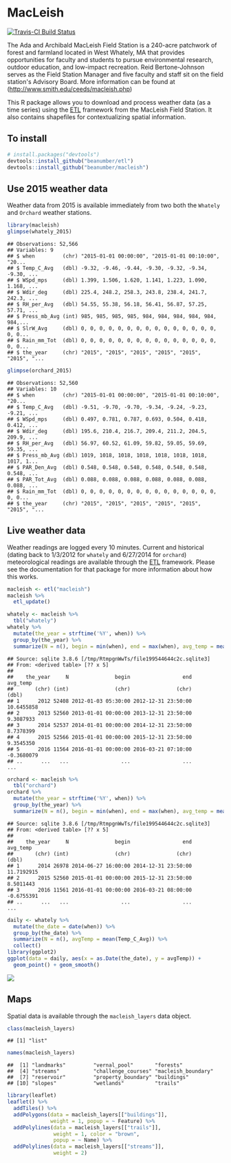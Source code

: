 # MacLeish

[![Travis-CI Build Status](https://travis-ci.org/beanumber/macleish.svg?branch=master)](https://travis-ci.org/beanumber/macleish)

The Ada and Archibald MacLeish Field Station is a 240-acre patchwork of forest and farmland located in West Whately, MA that provides opportunities for faculty and students to pursue environmental research, outdoor education, and low-impact recreation. Reid Bertone-Johnson serves as the Field Station Manager and five faculty and staff sit on the field station's Advisory Board.  More information can be found at (http://www.smith.edu/ceeds/macleish.php)

This R package allows you to download and process weather data (as a time series) using the [ETL](http://www.github.com/beanumber/etl) framework from the MacLeish Field Station. It also contains shapefiles for contextualizing spatial information. 

## To install


```r
# install.packages("devtools")
devtools::install_github("beanumber/etl")
devtools::install_github("beanumber/macleish")
```

## Use 2015 weather data

Weather data from 2015 is available immediately from two both the `Whately` and `Orchard` weather stations. 


```r
library(macleish)
glimpse(whately_2015)
```

```
## Observations: 52,566
## Variables: 9
## $ when         (chr) "2015-01-01 00:00:00", "2015-01-01 00:10:00", "20...
## $ Temp_C_Avg   (dbl) -9.32, -9.46, -9.44, -9.30, -9.32, -9.34, -9.30, ...
## $ WSpd_mps     (dbl) 1.399, 1.506, 1.620, 1.141, 1.223, 1.090, 1.168, ...
## $ Wdir_deg     (dbl) 225.4, 248.2, 258.3, 243.8, 238.4, 241.7, 242.3, ...
## $ RH_per_Avg   (dbl) 54.55, 55.38, 56.18, 56.41, 56.87, 57.25, 57.71, ...
## $ Press_mb_Avg (int) 985, 985, 985, 985, 984, 984, 984, 984, 984, 984,...
## $ SlrW_Avg     (dbl) 0, 0, 0, 0, 0, 0, 0, 0, 0, 0, 0, 0, 0, 0, 0, 0, 0...
## $ Rain_mm_Tot  (dbl) 0, 0, 0, 0, 0, 0, 0, 0, 0, 0, 0, 0, 0, 0, 0, 0, 0...
## $ the_year     (chr) "2015", "2015", "2015", "2015", "2015", "2015", "...
```

```r
glimpse(orchard_2015)
```

```
## Observations: 52,560
## Variables: 10
## $ when         (chr) "2015-01-01 00:00:00", "2015-01-01 00:10:00", "20...
## $ Temp_C_Avg   (dbl) -9.51, -9.70, -9.70, -9.34, -9.24, -9.23, -9.21, ...
## $ WSpd_mps     (dbl) 0.497, 0.781, 0.787, 0.693, 0.504, 0.418, 0.412, ...
## $ Wdir_deg     (dbl) 195.6, 210.4, 216.7, 209.4, 211.2, 204.5, 209.9, ...
## $ RH_per_Avg   (dbl) 56.97, 60.52, 61.09, 59.82, 59.05, 59.69, 59.35, ...
## $ Press_mb_Avg (dbl) 1019, 1018, 1018, 1018, 1018, 1018, 1018, 1017, 1...
## $ PAR_Den_Avg  (dbl) 0.548, 0.548, 0.548, 0.548, 0.548, 0.548, 0.548, ...
## $ PAR_Tot_Avg  (dbl) 0.088, 0.088, 0.088, 0.088, 0.088, 0.088, 0.088, ...
## $ Rain_mm_Tot  (dbl) 0, 0, 0, 0, 0, 0, 0, 0, 0, 0, 0, 0, 0, 0, 0, 0, 0...
## $ the_year     (chr) "2015", "2015", "2015", "2015", "2015", "2015", "...
```

## Live weather data

Weather readings are logged every 10 minutes. Current and historical (dating back to 1/3/2012 for `whately` and 6/27/2014 for `orchard`) meteorological readings are available through the [ETL](http://www.github.com/beanumber/etl) framework. Please see the documentation for that package for more information about how this works. 


```r
macleish <- etl("macleish")
macleish %>%
  etl_update()
```


```r
whately <- macleish %>%
  tbl("whately")
whately %>%
  mutate(the_year = strftime('%Y', when)) %>%
  group_by(the_year) %>%
  summarize(N = n(), begin = min(when), end = max(when), avg_temp = mean(Temp_C_Avg))
```

```
## Source: sqlite 3.8.6 [/tmp/RtmpgnWwTs/file199544644c2c.sqlite3]
## From: <derived table> [?? x 5]
## 
##    the_year     N               begin                 end   avg_temp
##       (chr) (int)               (chr)               (chr)      (dbl)
## 1      2012 52408 2012-01-03 05:30:00 2012-12-31 23:50:00 10.6455858
## 2      2013 52560 2013-01-01 00:00:00 2013-12-31 23:50:00  9.3087933
## 3      2014 52537 2014-01-01 00:00:00 2014-12-31 23:50:00  8.7378399
## 4      2015 52566 2015-01-01 00:00:00 2015-12-31 23:50:00  9.3545350
## 5      2016 11564 2016-01-01 00:00:00 2016-03-21 07:10:00 -0.3680079
## ..      ...   ...                 ...                 ...        ...
```

```r
orchard <- macleish %>%
  tbl("orchard")
orchard %>%
  mutate(the_year = strftime('%Y', when)) %>%
  group_by(the_year) %>%
  summarize(N = n(), begin = min(when), end = max(when), avg_temp = mean(Temp_C_Avg))
```

```
## Source: sqlite 3.8.6 [/tmp/RtmpgnWwTs/file199544644c2c.sqlite3]
## From: <derived table> [?? x 5]
## 
##    the_year     N               begin                 end   avg_temp
##       (chr) (int)               (chr)               (chr)      (dbl)
## 1      2014 26978 2014-06-27 16:00:00 2014-12-31 23:50:00 11.7192915
## 2      2015 52560 2015-01-01 00:00:00 2015-12-31 23:50:00  8.5011443
## 3      2016 11561 2016-01-01 00:00:00 2016-03-21 08:00:00 -0.6755391
## ..      ...   ...                 ...                 ...        ...
```



```r
daily <- whately %>%
  mutate(the_date = date(when)) %>%
  group_by(the_date) %>%
  summarize(N = n(), avgTemp = mean(Temp_C_Avg)) %>%
  collect()
library(ggplot2)
ggplot(data = daily, aes(x = as.Date(the_date), y = avgTemp)) +
  geom_point() + geom_smooth()
```

![](README_files/figure-html/unnamed-chunk-5-1.png)

## Maps

Spatial data is available through the `macleish_layers` data object. 


```r
class(macleish_layers)
```

```
## [1] "list"
```

```r
names(macleish_layers)
```

```
##  [1] "landmarks"         "vernal_pool"       "forests"          
##  [4] "streams"           "challenge_courses" "macleish_boundary"
##  [7] "reservoir"         "property_boundary" "buildings"        
## [10] "slopes"            "wetlands"          "trails"
```



```r
library(leaflet)
leaflet() %>%
  addTiles() %>%
  addPolygons(data = macleish_layers[["buildings"]], 
              weight = 1, popup = ~ Feature) %>%
  addPolylines(data = macleish_layers[["trails"]], 
               weight = 1, color = "brown",
               popup = ~ Name) %>%
  addPolylines(data = macleish_layers[["streams"]], 
               weight = 2)
```

<!--html_preserve--><div id="htmlwidget-4054" style="width:672px;height:672px;" class="leaflet html-widget"></div>
<script type="application/json" data-for="htmlwidget-4054">{"x":{"calls":[{"method":"addTiles","args":["http://{s}.tile.openstreetmap.org/{z}/{x}/{y}.png",null,null,{"minZoom":0,"maxZoom":18,"maxNativeZoom":null,"tileSize":256,"subdomains":"abc","errorTileUrl":"","tms":false,"continuousWorld":false,"noWrap":false,"zoomOffset":0,"zoomReverse":false,"opacity":1,"zIndex":null,"unloadInvisibleTiles":null,"updateWhenIdle":null,"detectRetina":false,"reuseTiles":false,"attribution":"&copy; <a href=\"http://openstreetmap.org\">OpenStreetMap\u003c/a> contributors, <a href=\"http://creativecommons.org/licenses/by-sa/2.0/\">CC-BY-SA\u003c/a>"}]},{"method":"addPolygons","args":[[[{"lng":[-72.6805608073453,-72.6804731569736,-72.6804722622878,-72.6805599125931,-72.6805608073453],"lat":[42.4483980275866,42.4483989260589,42.4483510525256,42.4483501540541,42.4483980275866]}],[{"lng":[-72.6805128824966,-72.6805073289765,-72.6805019307638,-72.6804968518807,-72.6804922466465,-72.680488254989,-72.6804849981928,-72.6804825752139,-72.6804810596731,-72.6804804976193,-72.6804809061299,-72.6804822727925,-72.6804845560814,-72.68048768662,-72.6804915692884,-72.6804960861136,-72.6805010998543,-72.6805064581707,-72.6805119982531,-72.680517551769,-72.6805229499781,-72.6805280288585,-72.6805326340912,-72.6805366257485,-72.680539882546,-72.6805423055275,-72.6805438210718,-72.6805443831297,-72.6805439746232,-72.6805426079643,-72.6805403246781,-72.6805371941411,-72.6805333114728,-72.6805287946462,-72.680523780903,-72.6805184225831,-72.6805128824966],"lat":[42.4482963864741,42.4482960839347,42.4482950717928,42.4482933808017,42.4482910623414,42.4482881868573,42.4482848417195,42.4482811285684,42.4482771602263,42.4482730572693,42.4482689443637,42.448264946478,42.4482611850859,42.4482577744754,42.4482548182761,42.4482524063105,42.4482506118649,42.4482494894626,42.4482490732072,42.4482493757464,42.4482503878876,42.4482520788776,42.4482543973364,42.448257272819,42.4482606179554,42.4482643311053,42.4482682994466,42.4482724024033,42.4482765153091,42.4482805131955,42.4482842745887,42.4482876852007,42.4482906414015,42.4482930533685,42.4482948478153,42.4482959702184,42.4482963864741]}],[{"lng":[-72.6812309799465,-72.6811235812391,-72.6811245015276,-72.6812319000582,-72.6812309799465],"lat":[42.4464385145371,42.4464379929495,42.4463340627965,42.4463345843832,42.4464385145371]}],[{"lng":[-72.6811566719032,-72.6810755939384,-72.6810801085495,-72.6811611863066,-72.6811566719032],"lat":[42.4463342190442,42.4463329807824,42.4461708408108,42.4461720790694,42.4463342190442]}],[{"lng":[-72.6813364179731,-72.6813210454141,-72.6814121409426,-72.6814275136494,-72.6813364179731],"lat":[42.446099819127,42.4459960725069,42.445988668554,42.4460924151621,42.446099819127]}],[{"lng":[-72.6813464414558,-72.6812618327742,-72.6812841222595,-72.6813687309044,-72.6813464414558],"lat":[42.4451277712926,42.4450983013816,42.4450631986252,42.44509266852,42.4451277712926]}],[{"lng":[-72.6813687309044,-72.6813057657834,-72.6813457518747,-72.6814087169466,-72.6813687309044],"lat":[42.44509266852,42.4450707372532,42.4450077647259,42.4450296959713,42.44509266852]}],[{"lng":[-72.6810199990688,-72.6809523978196,-72.6809753611129,-72.6810429623166,-72.6810199990688],"lat":[42.4445578351338,42.4445402700515,42.4444917912679,42.4445093563369,42.4445578351338]}],[{"lng":[-72.6809753611128,-72.6810684723452,-72.6811561761766,-72.6810630651528,-72.6809753611128],"lat":[42.4444917912679,42.4443146790581,42.4443399712509,42.4445170835306,42.4444917912679]}],[{"lng":[-72.681433169797,-72.6813269005676,-72.6813761946311,-72.6814824637756,-72.681433169797],"lat":[42.4443040496591,42.4442627371933,42.4441931806611,42.4442344930821,42.4443040496591]}],[{"lng":[-72.6813455124257,-72.6812407134034,-72.6813063962556,-72.6814111951607,-72.6813455124257],"lat":[42.4442340929366,42.4441945383118,42.4440990764264,42.4441386309924,42.4442340929366]}],[{"lng":[-72.6813197617482,-72.6813435490802,-72.6814006943932,-72.6813769070843,-72.6813197617482],"lat":[42.4441041210125,42.444069548982,42.4440911175144,42.4441256895566,42.4441041210125]}],[{"lng":[-72.6810917544823,-72.6810900151511,-72.6812941968339,-72.6812959365237,-72.6810917544823],"lat":[42.4428401971994,42.4427292196609,42.442727463976,42.4428384415117,42.4428401971994]}],[{"lng":[-72.6812949006409,-72.6813311935555,-72.6813319105506,-72.6812956176096,-72.6812949006409],"lat":[42.4427723609699,42.4427720488623,42.4428177853978,42.4428180975057,42.4427723609699]}],[{"lng":[-72.6813319105506,-72.6813307733664,-72.6814311188426,-72.6814322561223,-72.6813319105506],"lat":[42.4428177853978,42.4427577171555,42.4427566749831,42.4428167432244,42.4428177853978]}],[{"lng":[-72.6814322561223,-72.6814325435356,-72.6813321979397,-72.6813319105506,-72.6814322561223],"lat":[42.4428167432244,42.4428319236571,42.4428329658309,42.4428177853978,42.4428167432244]}],[{"lng":[-72.6810913812568,-72.6810652750303,-72.6810636779862,-72.6810897841706,-72.6810913812568],"lat":[42.4428163836867,42.4428166081386,42.442714706441,42.4427144819894,42.4428163836867]}],[{"lng":[-72.6810897841706,-72.6811717904593,-72.681172021459,-72.6810900151511,-72.6810897841706],"lat":[42.4427144819894,42.4427137768903,42.4427285145617,42.442729219661,42.4427144819894]}],[{"lng":[-72.682442514749,-72.6823419192835,-72.682404779736,-72.6825053747983,-72.682442514749],"lat":[42.4422860582014,42.4422727980674,42.4420111887326,42.4420244488126,42.4422860582014]}],[{"lng":[-72.6823930658015,-72.6823600010812,-72.6823389061988,-72.6823719709637,-72.6823930658015],"lat":[42.4420599393384,42.4421975464168,42.4421947657531,42.4420571586808,42.4420599393384]}],[{"lng":[-72.6821907750891,-72.6820634632958,-72.6821678136896,-72.6822951250844,-72.6821907750891],"lat":[42.4429054669617,42.4428729898786,42.4426485899371,42.4426810669068,42.4429054669617]}],[{"lng":[-72.6813035957083,-72.6812973271796,-72.6817144400029,-72.6817207090794,-72.6813035957083],"lat":[42.4417072582501,42.4416240300902,42.4416067946876,42.4416900228251,42.4417072582501]}],[{"lng":[-72.6814268022936,-72.6812973271796,-72.6812903050233,-72.6814197797993,-72.6814268022936],"lat":[42.4416210107981,42.4416240300902,42.4414588273384,42.441455808054,42.4416210107981]}],[{"lng":[-72.681296440901,-72.680992526496,-72.6809850291575,-72.6812889427147,-72.681296440901],"lat":[42.4416031796114,42.4416102661639,42.4414338641945,42.4414267776615,42.4416031796114]}],[{"lng":[-72.6811865002173,-72.6807403355115,-72.6807256531615,-72.6811718173436,-72.6811865002173],"lat":[42.4411200506269,42.4411675054903,42.4410917735319,42.4410443187245,42.4411200506269]}],[{"lng":[-72.6794818218256,-72.6793373151393,-72.6793311959721,-72.6792381859031,-72.679225862825,-72.6793395960833,-72.6793409595265,-72.6793843254408,-72.6793699450842,-72.6793956897244,-72.6793901546481,-72.6794473277585,-72.6794547327791,-72.6794811159713,-72.6794952557467,-72.6795462695864,-72.6795580088008,-72.6794757026048,-72.6794818218256],"lat":[42.4491694802717,42.4491872833038,42.4491630942335,42.4491733743126,42.4491203331926,42.4491070427205,42.4491126256925,42.4491079843155,42.4490461047999,42.4490421098677,42.4490155831742,42.4490084681825,42.4490340431752,42.4490305082328,42.4490851012715,42.4490797435045,42.4491351205687,42.449145291209,42.4491694802717]}],[{"lng":[-72.6802732947815,-72.679821102841,-72.6798247220721,-72.6802750051088,-72.6802732947815],"lat":[42.4469428661718,42.4469311408073,42.4468583122166,42.4468668220571,42.4469428661718]}]],null,null,{"lineCap":null,"lineJoin":null,"clickable":true,"pointerEvents":null,"className":"","stroke":true,"color":"#03F","weight":1,"opacity":0.5,"fill":true,"fillColor":"#03F","fillOpacity":0.2,"dashArray":null,"smoothFactor":1,"noClip":false},["Smith Bunker","Smith Observatory","Crisci House","Crisci House","Crisci Barn","Cooney Cabin","Cooney Cabin","Cooney Garage","Cooney Garage","Cooney House","Cooney House","Cooney House","Warner House","Warner House","Warner House","Warner House","Warner House","Warner House","House","House","House","Mahar House","Mahar House","Mahar House","Mahar Barn","Smith Bechtel Environmental Classroom","Barn Foundation"]]},{"method":"addPolylines","args":[[[{"lng":[-72.681448286809,-72.6812472688175,-72.6809797580094,-72.6803858420385,-72.6802261050805,-72.6801272249184,-72.6801440242754,-72.680187166221,-72.6802285193993,-72.6804898818535,-72.6806543814799,-72.6807757542563,-72.6808481992894,-72.6808833916924,-72.6808979132451,-72.6808958526265],"lat":[42.4562392467642,42.4555515184309,42.4550524065116,42.4541553883956,42.453834455537,42.4533421266205,42.4530984458517,42.4526647481227,42.4523638915785,42.4510393083823,42.4500161500895,42.4493190063996,42.4490055559118,42.4486116982844,42.4483128739755,42.4480093919135]}],[{"lng":[-72.6808833916924,-72.6811092810396,-72.6812617465419,-72.6813747328424,-72.6815189473614,-72.6816141152264,-72.6817259918162,-72.68188405652,-72.681963798699,-72.6820569253568,-72.6821350975735,-72.682175325932,-72.6820945924521,-72.6820267996506,-72.6821182647064,-72.6823225968703,-72.6827540586306,-72.6831783071547,-72.6834673340211,-72.6835638233187,-72.6836931505222,-72.6837897283837,-72.6840302516146,-72.6841366034574,-72.6842352920658,-72.6842486477193,-72.6842705161525],"lat":[42.4486116982844,42.4485961843704,42.4485974378046,42.4485973945365,42.4485818294214,42.448589360209,42.4486105262103,42.4486847715281,42.4487598204933,42.4488721078503,42.4489839907864,42.4491009583876,42.4491909962862,42.4492949869697,42.4494396000239,42.4495173212588,42.4498744230319,42.4501846451035,42.4503835699377,42.4504577019139,42.4505925341817,42.4506713602812,42.4506501068838,42.4505738899177,42.4504423821406,42.4504255696229,42.4504145954943]}],[{"lng":[-72.6787360537338,-72.6787262851881,-72.6780784687353,-72.6776302309635,-72.6774222002735,-72.6773740602056,-72.6772941352805,-72.6771759988176,-72.6772024463947,-72.6772181398276,-72.6771611244219,-72.6771450332911,-72.6771626913581,-72.6770554873211,-72.6768280998854,-72.6766523908156,-72.6765850289102],"lat":[42.4585772660799,42.4585823876243,42.4585885915238,42.4583537195833,42.4580788290762,42.457877427252,42.4576716550744,42.4574568829541,42.457174900181,42.4569963218768,42.4566588495869,42.4564759008995,42.456062542033,42.4557537538127,42.4554602791387,42.4552179233925,42.4549989481231]}],[{"lng":[-72.6794360053491,-72.678815515673,-72.6786307080198,-72.6784621895537,-72.6782771682346,-72.6780608479754,-72.6779508757543,-72.6779776974399,-72.6780038793473,-72.677895811735,-72.6776716962372,-72.6769763672538,-72.6764114074404,-72.6762533467662,-72.6758884977481,-72.6755343189294,-72.67530320297,-72.6751029590353,-72.6747805017392,-72.6746902235515,-72.674585146552,-72.6744467050587,-72.6743621292626,-72.6742571568946,-72.6742192178947,-72.6742245308684,-72.6741845966476,-72.6740642910846,-72.6740144998424,-72.6740672584947,-72.6743301405967,-72.6744186774269,-72.6746444205807,-72.6749442675224,-72.675010480961,-72.6751577082917,-72.6752554355678,-72.6754242731383,-72.6753885983383,-72.6754618368561,-72.6754656249356],"lat":[42.4468738066364,42.4468004158318,42.4468251762245,42.4468955072835,42.446908834878,42.4468996135289,42.4467978287355,42.4465803005464,42.4463284756412,42.4461522592848,42.446085773717,42.4461479043866,42.4462293324438,42.4462674426698,42.4463157915425,42.4463651450774,42.446390372825,42.4464152850943,42.4465100502376,42.4466367496159,42.4467979030734,42.4471879301086,42.4473813262983,42.4476177874095,42.4478764686855,42.4481622745577,42.4485057137443,42.4486784562694,42.4488409764973,42.4490146751678,42.4491678907336,42.4492678616756,42.4494214552527,42.4495041931386,42.4497436399764,42.4501880792987,42.4504615075962,42.4512373234687,42.4518094072502,42.4524261169705,42.4524294875134]}],[{"lng":[-72.6802503431126,-72.6802041705473,-72.6800344742301,-72.6799554429773,-72.6799014408219,-72.6797193804143,-72.6795865699025,-72.6790724481762,-72.6788314327217,-72.6787967323066,-72.6786928868218,-72.6786389748225],"lat":[42.447046970891,42.4469333245279,42.4467975081356,42.4465438405257,42.4461386055172,42.4458378488983,42.4456878984426,42.4455074637034,42.445530564409,42.4456615972045,42.4460684484099,42.4461652889325]}],[{"lng":[-72.678815515673,-72.6788518369471,-72.6788584267838,-72.6786584424414,-72.6786389748225,-72.6782659181819,-72.6780151025744,-72.6779041139217],"lat":[42.4468004158318,42.4466239205208,42.4464794199702,42.4462132340531,42.4461652889325,42.446079695486,42.4460753836591,42.4461577043063]}],[{"lng":[-72.6782366115274,-72.6780818617414,-72.6778858057728,-72.677811898724,-72.6777558768204,-72.6777695218222,-72.6777381497182,-72.677770878806],"lat":[42.4509148269743,42.4508921669048,42.4509114887246,42.4509607308153,42.4510988010551,42.4513325052595,42.4516423251231,42.4519033451656]}],[{"lng":[-72.6754624868134,-72.6757603499068,-72.6758733304717,-72.6759892685234,-72.676164838897,-72.6763099495797,-72.6763562170935,-72.6764228681048,-72.6765455728611,-72.6766102811217,-72.6766574483023,-72.6766682003082,-72.6767717892098,-72.6768834717548,-72.6769211237932,-72.6769731680629,-72.6770950335072,-72.6772753322814,-72.6774069369721,-72.6775093996876,-72.6775400355889],"lat":[42.4524295195414,42.4516988196543,42.4521360566855,42.4525579454602,42.4528532124284,42.4530862835216,42.4530510623642,42.4528505771162,42.452510524783,42.4522058134003,42.4519565324889,42.4517048659431,42.451463685242,42.4516569287996,42.4518898998534,42.4521143559892,42.4524093517879,42.45264206208,42.4527797112157,42.4529311833252,42.4529076792628]}],[{"lng":[-72.6808291952364,-72.6806930537106,-72.6804449338423,-72.680343070677],"lat":[42.4467456429854,42.4467563691375,42.446896468057,42.4469054982106]}],[{"lng":[-72.6765850289102,-72.6765444036831,-72.6764134216835,-72.6762391152578,-72.6760642852917,-72.6758241420483,-72.6756860388628,-72.675565818065],"lat":[42.4549989481231,42.4548668857787,42.4546428536006,42.4544756062557,42.4542801927317,42.4539821511065,42.4537159338974,42.4532462971433]}],[{"lng":[-72.675565818065,-72.6755014275342,-72.6754434639288,-72.6754618368561],"lat":[42.4532462971433,42.4529947556911,42.4526056446855,42.4524261169705]}],[{"lng":[-72.6814508307399,-72.68148566762,-72.6815318852774,-72.6815634561255,-72.6815782672047,-72.6815942987933,-72.6816103142655,-72.6816698087065,-72.6817306418602,-72.6817879579532,-72.6818347903377,-72.6818784649172,-72.6819233529408,-72.6819714304889,-72.6820208397536,-72.682071205966,-72.6821107070138,-72.6821507969145,-72.6821859336063,-72.6822156504601,-72.6822395489235,-72.6822606626247,-72.682282430055,-72.6823001906582,-72.6823157680162,-72.6823323598098,-72.6823438471239,-72.6823560678479,-72.6823707152804,-72.6823858429683,-72.6823962271232,-72.6823976447621,-72.6823930982371,-72.6823892815252,-72.6823871156302,-72.6823859215368,-72.6823893470672,-72.6823965262521,-72.6824075923011,-72.6824259443864,-72.6824546634073,-72.6824898303608,-72.6825192851595,-72.6825371509765,-72.6825473731757,-72.682564018578,-72.6825907627313,-72.6826223602453,-72.6826514060224,-72.6826771596701,-72.6826997627035,-72.6827222353742],"lat":[42.4562408686423,42.4563043615388,42.4563839561041,42.4564662865182,42.4564976457172,42.4565289923934,42.4565598017273,42.4566722736685,42.4567847363448,42.4568978617134,42.457002635892,42.4571079772569,42.4572133106541,42.4573196899142,42.45742614282,42.4575314199374,42.4576086250801,42.4576847401512,42.4577626212006,42.4578495586032,42.4579376424323,42.4580262878419,42.4581302359801,42.4582346763124,42.4583391408508,42.4584914896503,42.45864389354,42.4587968255993,42.4589294777141,42.4590621248933,42.4591948207599,42.4593416549224,42.4594885503025,42.4596355255183,42.4597924811948,42.4599495169238,42.4601065034256,42.4602498535066,42.4603927207145,42.4605348765815,42.4606663010715,42.4607975765271,42.4609289943419,42.4610841219085,42.4612404074491,42.4613955484301,42.461531409321,42.461666768402,42.4618026056417,42.4619571092671,42.4621121890375,42.4622667299313]}],[{"lng":[-72.6827222353742,-72.6830253792094,-72.683147934108,-72.6833885119694,-72.6836703785054,-72.683789738824],"lat":[42.4622667299313,42.4634369573665,42.4651699375654,42.4667905355109,42.4690110210238,42.4697088975873]}],[{"lng":[-72.6740726517345,-72.6737887893342,-72.6735523680052,-72.6730470227912,-72.6720821572123,-72.6718610952582,-72.6715836290727,-72.6714078628032,-72.6712422583827],"lat":[42.4490415872949,42.4493446337359,42.4496043170294,42.4497203100567,42.4498529417404,42.4498551913088,42.4497966102425,42.4497574621398,42.4497142892889]}],[{"lng":[-72.6842332816257,-72.6841944710553,-72.6841303580922,-72.6840252897531,-72.6839156470328,-72.6837862767946,-72.6836927874943,-72.6835577714321,-72.6834349760354,-72.6833542071653,-72.6833510601478,-72.683260426787,-72.6831123275751,-72.6830404940789,-72.6827844656113,-72.6825939823627,-72.6823101529304,-72.682201653388,-72.6820377123815],"lat":[42.4495267911398,42.4493785236616,42.4492533881036,42.4491401094666,42.4490573734636,42.4490205836931,42.4489758010695,42.4489123853325,42.4489517668589,42.4490364599827,42.4491432272728,42.4492508934561,42.4493134063769,42.4493255801885,42.4493968252473,42.4493949694223,42.4493559519991,42.4493341940399,42.4493122408475]}],[{"lng":[-72.6831591249818,-72.6830484041649,-72.6830067268896,-72.6829040064727,-72.6829087172922,-72.6829227930922,-72.6829020573184,-72.6830723150027,-72.6834021853522,-72.6835343463925,-72.6834068982331,-72.6832374924801,-72.6831566478654,-72.6832404911775,-72.6833992473184,-72.6834825910953,-72.6834994588764,-72.6836407001671,-72.6837428411793,-72.6838160865871,-72.6839166102302,-72.6838614705054,-72.6837309870098,-72.6837545438488,-72.6838688786227,-72.6836958465189,-72.6834484846537,-72.6833855245385,-72.6831747086752,-72.6830479743014,-72.6826473755207,-72.6825414571081,-72.6824051777948],"lat":[42.4501629931215,42.4502975491834,42.4505457547729,42.4508327069243,42.4510842479381,42.451286137265,42.451553187451,42.4516730029734,42.4518720662491,42.452057494243,42.4521236071767,42.4521482194745,42.4522291011656,42.4523082909689,42.4522647282996,42.4523172393449,42.4523933052068,42.4525138364492,42.4527453162214,42.4531150562114,42.4534064403044,42.4535857065825,42.4536466142198,42.4537330142797,42.4539809353436,42.4541126770253,42.45418020059,42.4543324712672,42.4547895083767,42.455050736612,42.4551360776661,42.4553375250956,42.4554797176423]}],[{"lng":[-72.6801541209378,-72.6808143791346],"lat":[42.4567212087746,42.4568335746366]}],[{"lng":[-72.677770878806,-72.6777953432361],"lat":[42.4519033451656,42.4522197620686]}],[{"lng":[-72.6842705161525,-72.6843339959716,-72.6843914138869,-72.6846303266843,-72.684750929072,-72.6851312411873,-72.6851697044352,-72.6852491765767,-72.6853409757975,-72.6850011325491,-72.6849014295853,-72.6849535658036,-72.6849294044426],"lat":[42.4504145954943,42.450431242946,42.4504598959849,42.4506271957738,42.4508832290926,42.4521228086484,42.4526298155182,42.4532650358096,42.4535285114246,42.4539322136258,42.4542762706087,42.4549975317624,42.4550266697216]}],[{"lng":[-72.6794360053491,-72.6787822385978,-72.6782524948516,-72.6778725778852,-72.6776753013251,-72.6775789603626],"lat":[42.4468738066364,42.4475162959848,42.448086291058,42.4484117700908,42.4486996477661,42.4488574935581]}],[{"lng":[-72.6810622463137,-72.6807213247735,-72.6805981204519,-72.6802599481085,-72.6800056380369,-72.6797929683527],"lat":[42.4552281547426,42.4557677480622,42.4562184667638,42.4565143495189,42.456993486458,42.4573530634312]}],[{"lng":[-72.6793353870565,-72.6793898621855,-72.6793956994096,-72.679430646803,-72.6795075595595,-72.6795500041339,-72.6796859405016,-72.6799134413463,-72.6801101308126,-72.6803356549292],"lat":[42.448975666636,42.448921509992,42.4488734666831,42.4487415031762,42.4484191809109,42.4482055355039,42.4480253212467,42.4477753910727,42.4473675875282,42.4469035214916]}],[{"lng":[-72.6843936538976,-72.6843680889289,-72.6843263410663,-72.6843030403189,-72.6842614425191,-72.6842332816257],"lat":[42.4503159776005,42.4502766468692,42.4500976285815,42.449953013622,42.4496561082984,42.4495267911398]}],[{"lng":[-72.6797827379547,-72.6797841738329,-72.6796018898879,-72.6795135967684,-72.6794072480184,-72.6794324535576,-72.6794334598815,-72.679373797516,-72.6793717520578,-72.6794150827823,-72.6794582355038,-72.6795660585916,-72.6796349368007,-72.6797336591084,-72.6795738787627,-72.6789708679236,-72.6786081329843,-72.678271125024,-72.6781147291815,-72.6780652681376,-72.678001701293,-72.6779264272033,-72.6777257257985],"lat":[42.4468876154105,42.446774728106,42.4459674174767,42.4456622881963,42.4453619575876,42.444903131572,42.4446124964061,42.4445178206011,42.4444082616774,42.4443172953983,42.4442168022375,42.4441347040219,42.444033947275,42.4438090118217,42.4435200236502,42.4432641599859,42.4431297071634,42.4429949899735,42.4428870102221,42.4426492990687,42.4423450313726,42.4421028198525,42.4420334075303]}],[{"lng":[-72.6843936538976,-72.6844894388666,-72.6845885950998],"lat":[42.4503159776005,42.4502724211581,42.4502490291053]}],[{"lng":[-72.6777257257985,-72.6773809068239,-72.677085218915,-72.6769377567988],"lat":[42.4420334075303,42.4419240197997,42.4418972284686,42.4418605529572]}],[{"lng":[-72.6797929683527,-72.6798339762313,-72.6799114412089,-72.680038975293,-72.680226429453,-72.6804825005803,-72.680732965092,-72.6808522772374],"lat":[42.4573530634312,42.4575909089791,42.4578229659201,42.4579949434671,42.4579854351086,42.4580720101937,42.4581171432686,42.4580384071688]}],[{"lng":[-72.6824051777948,-72.682011481448,-72.6816142391217,-72.6812691900356,-72.68107676764],"lat":[42.4554797176423,42.4555433250525,42.4554174378878,42.455345165395,42.4552225907051]}],[{"lng":[-72.6848448453504,-72.6847742580403,-72.6844960481186,-72.6837009140184,-72.683548276243,-72.6832064724212,-72.6824051777948],"lat":[42.4551286443912,42.4552137704706,42.4553023899356,42.4553433198774,42.4551805189821,42.4553039562177,42.4554797176423]}],[{"lng":[-72.6849294044426,-72.6848448451284],"lat":[42.4550266697216,42.4551286457536]}],[{"lng":[-72.6842705161525,-72.6843234881534,-72.6843567877888,-72.6843936538976],"lat":[42.4504145954943,42.4503854942392,42.4503601390219,42.4503159776005]}],[{"lng":[-72.6808522772374,-72.6810693349309,-72.6813824340952],"lat":[42.4580384071688,42.4579644759763,42.4580124762019]}],[{"lng":[-72.6782366115274,-72.6783212260824,-72.6784525330079,-72.6785420172183,-72.6786928671196,-72.6788759302299,-72.6792039403405,-72.6794502007759,-72.6797406113259,-72.679983488856,-72.6801268827523,-72.6802860673179,-72.6803807621427,-72.6804579186594,-72.6806188480498],"lat":[42.4509148269743,42.4509382044223,42.4509576407453,42.4509913581141,42.4510556171204,42.4510918397772,42.4511265781548,42.451040937197,42.4510656691843,42.451049327807,42.4509647392686,42.4507241400267,42.4505361510876,42.4504106813076,42.4502635728961]}],[{"lng":[-72.680839857069,-72.6805721221364,-72.6803404346321,-72.6801539676213,-72.6798212378224,-72.6796431794679,-72.6794714778429,-72.679336385994],"lat":[42.448827498506,42.448858844736,42.4488424787778,42.4488576417186,42.4488725713389,42.4488536154895,42.4489246402072,42.448977078115]}],[{"lng":[-72.6788113623891,-72.6788204218178,-72.6791288897987,-72.6793353870565],"lat":[42.4490272606189,42.4490452574152,42.449027806576,42.448975666636]}],[{"lng":[-72.6775789603626,-72.6775348450845,-72.6775164815856,-72.6775172807803,-72.677575701362,-72.6777011248919,-72.6778353969685,-72.6779396590329,-72.6781397336708,-72.6782257652741,-72.6784092089129,-72.6785843378612,-72.6787703152375,-72.6788113623891],"lat":[42.4488574935581,42.448929772085,42.4489799853665,42.4490228562139,42.4490508448913,42.4490495623688,42.4490053101931,42.4489041927797,42.4487663626289,42.4487226034728,42.4487278730767,42.4488046925278,42.4489457192208,42.4490272606189]}],[{"lng":[-72.6803356549292,-72.6803359344025,-72.6795272881045,-72.6794360053491],"lat":[42.4469035214916,42.4469029464084,42.446884603159,42.4468738066364]}],[{"lng":[-72.6775400355889,-72.6775846470076,-72.6776848601564,-72.6777511825489,-72.6777953432361],"lat":[42.4529076792628,42.4528734530467,42.452585752323,42.4523678952868,42.4522197620686]}],[{"lng":[-72.6813824340952,-72.6814740333111,-72.6814398203127,-72.68132516486,-72.6809818464319,-72.6806081426946,-72.680353854151,-72.6801638523028,-72.6800673844992,-72.6800879031355,-72.6799916379645,-72.6798592194495,-72.6796726566704,-72.6796014615202,-72.6794794888788,-72.67934777762,-72.6792940684721,-72.6790739100599,-72.6787360537338],"lat":[42.4580124762019,42.4581359908738,42.4582724635812,42.4583203098698,42.458358923756,42.4583194337333,42.4584086818796,42.4584160439066,42.4583412205024,42.4582651985182,42.4582012032275,42.4581592386982,42.4583506789759,42.4584542954982,42.4585800924431,42.4585760259595,42.4584411977338,42.4584001305841,42.4585772660799]}],[{"lng":[-72.6775400355889,-72.6773484314868,-72.6773563481904,-72.6773966741536,-72.6775992952251,-72.6776906976771,-72.677871667122,-72.6780144255206,-72.6781209623255,-72.6783589337559,-72.6786434191568,-72.6787234167091,-72.6788397143345,-72.6791555696742,-72.6794361922748,-72.6795156530864,-72.6793729185575,-72.6790638813245,-72.678563862714,-72.6785137011674,-72.6785234342235,-72.6784340078707,-72.6783204826083,-72.6782783680359,-72.6784186585921,-72.6787360537338],"lat":[42.4529076792628,42.4530440457325,42.4532692449133,42.4533617371168,42.453359665599,42.4535763115427,42.4539929184828,42.45463828786,42.454940852438,42.4552814497108,42.4555286661085,42.455704199528,42.4558569982966,42.456080850472,42.4561208561975,42.4562415328659,42.4563501918543,42.45633906281,42.4564370846544,42.456852094365,42.4573736885254,42.4577533673928,42.4578760191141,42.4582051883744,42.4584824661816,42.4585772660799]}],[{"lng":[-72.6795156530864,-72.679845322821,-72.6800961986684,-72.6805010054307,-72.6805208600812],"lat":[42.4562415328659,42.4563239142742,42.4563213441542,42.4563034376128,42.4562860657992]}],[{"lng":[-72.6814437595266,-72.6821024746787,-72.6822394610778],"lat":[42.4583786930017,42.4582408164458,42.4581855536722]}]],null,null,{"lineCap":null,"lineJoin":null,"clickable":true,"pointerEvents":null,"className":"","stroke":true,"color":"brown","weight":1,"opacity":0.5,"fill":false,"fillColor":"brown","fillOpacity":0.2,"dashArray":null,"smoothFactor":1,"noClip":false},["Poplar Hill Road","West Loop","East Loop",null,null,null,null,null,"Grass Ramp",null,null,"Poplar Hill Road",null,null,"Vernal Pool Trail","Porcupine Trail",null,null,"West Loop","East Pasture","East Loop","Construction Road","Vernal Pool Trail","Snowmobile Trail","Conway Rd Connector","Snowmobile Trail","East Loop","West Loop","West Loop","West Loop","Vernal Pool Trail","East Loop","Camp Site Trail","Snowmobile Trail","Upper Pasture","Ski Hill","Barn Foundation",null,"East Loop",null,null,null]]},{"method":"addPolylines","args":[[[{"lng":[-72.672471501858,-72.6728678628065,-72.6729919905722,-72.6732206492212,-72.6734500314534,-72.6735888074673,-72.6737830276628,-72.6739822735093,-72.6739997913541,-72.6741702367188,-72.6742638278322,-72.6743587826855,-72.6744078280707,-72.6744431070513,-72.6745037458336,-72.6746090621911,-72.6745519754466,-72.6744501073623,-72.6744989987956,-72.6743024865787,-72.6739236741164],"lat":[42.4589239758907,42.4587637237595,42.4585504511327,42.458285901109,42.4580603974523,42.4578246581727,42.4576380913878,42.4575437686833,42.4575357183528,42.4573994906405,42.457216777324,42.4567144295529,42.4564884660017,42.4563597851689,42.4559742034742,42.4555602701813,42.4553265267724,42.4551155566861,42.4549086284437,42.4544698768587,42.4543565756784]}],[{"lng":[-72.6735745733677,-72.6736208774801,-72.6737945143927,-72.6739146936042,-72.6738763718798,-72.673906259892,-72.6739188370554,-72.6739387394977,-72.6739214610472,-72.6738133088862,-72.6738330039766,-72.6738829329377,-72.6739554593285,-72.6740595671613,-72.6740877272213],"lat":[42.456653176047,42.4563067952066,42.4559200624788,42.4554948200325,42.4550544553887,42.4546357122246,42.4545016836908,42.4543564221249,42.4538321551575,42.4536881987112,42.4535317808822,42.4533806340793,42.4532292569163,42.4531556663323,42.4530493747902]}],[{"lng":[-72.676522266031,-72.6765434419325,-72.6765723952514,-72.6765860242943,-72.6766061502411,-72.6766408946704,-72.6766631396867,-72.676670201333,-72.6766864436175,-72.6767054402282,-72.676737077535,-72.6767717517802,-72.6768065670501,-72.6768291652255,-72.6768552235051,-72.6768720643111,-72.6769047743353,-72.6769310826909,-72.6769424021659,-72.6769585229821,-72.6769829188441,-72.6770117667761,-72.6770254021144,-72.6770304937615,-72.6770247329244,-72.6770134081262,-72.6769966839759,-72.6769881861256,-72.6769932900541,-72.6770006474803,-72.6770148464101,-72.6770370275823,-72.6770520682569,-72.6770682221032,-72.6770810637766,-72.6770930094291,-72.6771122039571,-72.6771268372164,-72.6771403575223,-72.6771529275344],"lat":[42.4550077041566,42.4550554516936,42.4551066438,42.4551536051171,42.455213939052,42.4552560415489,42.4552871222921,42.4553184647674,42.4553518963823,42.4553762908092,42.4554161993949,42.4554560557101,42.4555004043675,42.4555427162185,42.4555984530095,42.4556246662347,42.455650188919,42.4556857596408,42.4557253153879,42.4557573350774,42.4557854854485,42.4558170582896,42.4558374212731,42.4558517521382,42.4558751958781,42.4559016441596,42.4559269883496,42.4559539187109,42.4559676547348,42.455978759861,42.4559845631069,42.455984180789,42.4559796016025,42.4559732751892,42.4559730538428,42.4559814878979,42.4559975730201,42.4560171926841,42.456038559568,42.4560668548281]}],[{"lng":[-72.6771529275344,-72.6771380401751,-72.67710351857,-72.6770674921918,-72.6770518432803,-72.6770383008547,-72.6770373978393,-72.6770405359075,-72.6770617732998,-72.6770885258782,-72.6771137397261],"lat":[42.4560668548281,42.4560823585373,42.4561021074183,42.4561328273063,42.4561645641153,42.4562044733667,42.456234587845,42.4562755777505,42.4563039424464,42.4563369807666,42.456386833326]}],[{"lng":[-72.676522266031,-72.6764951006918,-72.6764646985659,-72.676436784502,-72.6764068676956,-72.6763821091164,-72.6763565621059,-72.6763109887152,-72.6762965466074,-72.6762803243034],"lat":[42.4550077041566,42.4549640722797,42.4549105210034,42.4548530643135,42.4548149546387,42.4547748249241,42.4547096023624,42.4546717625126,42.4546275924139,42.4545897675188]}],[{"lng":[-72.6762803243034,-72.6760413981312,-72.6757877309636,-72.67549609138,-72.6752949493541,-72.6753241006492,-72.6751435436703,-72.6752962381959,-72.6753076699758,-72.6752245630045,-72.675000835944,-72.6749036014302,-72.6747422099884,-72.6745344951413],"lat":[42.4545897675188,42.4543907633373,42.454119973226,42.4538328325676,42.4535503469191,42.4530925563526,42.4522965753358,42.4511903383704,42.4509949501605,42.450577359173,42.4502951033613,42.4499278689302,42.4497565604346,42.4497486171451]}],[{"lng":[-72.6740873842281,-72.6740679961429,-72.6740716693782,-72.6742293388386,-72.6743234995216,-72.674526623208,-72.6746214725142,-72.6746224618762,-72.6745616641522,-72.6744240736923,-72.6743319955654,-72.6743321989721,-72.6742249236039,-72.6741638362142,-72.6741801583254,-72.6743509027689,-72.6744442935028,-72.6744457503768,-72.6743695065258,-72.6743550732915,-72.6744960010603,-72.6746834995791,-72.6748860379595,-72.6749801887233,-72.6750273886994,-72.6750134373789,-72.6749370360032,-72.6749027988682,-72.6744759892326,-72.6742457333555,-72.6740773389865,-72.6739246842707,-72.6736172804802,-72.6734486184357,-72.6733879838179,-72.6733741487816,-72.6733131765502,-72.6732212855391,-72.6732296428641,-72.6730301500352,-72.6729855643593,-72.6726827611853,-72.6723846568696,-72.67202906754,-72.6716919080542,-72.6714770402838,-72.6713482704195,-72.6713318857648,-72.6714354431521,-72.6715200205554,-72.6715777486245,-72.6717296621055,-72.6717655367043,-72.6719703306029,-72.6720031073156,-72.6720197901371,-72.6720476235865,-72.672074157929,-72.6721484110336,-72.6721251563685,-72.6720331362869],"lat":[42.4530505342713,42.4527985126727,42.4521891979903,42.4515044508221,42.451184431678,42.4506714131221,42.4502146471918,42.4499974290075,42.4498027852397,42.4495284638425,42.4494140473701,42.4493684633576,42.4492080595967,42.4490589989037,42.448899583766,42.4486941389426,42.4485114253938,42.4482373729304,42.4480085599943,42.4478145716518,42.4474152934289,42.4468900574409,42.4464231857008,42.4462055770434,42.4460115264176,42.4457258089327,42.445565650939,42.4455322339225,42.4451184906492,42.4448552408925,42.4445688411546,42.444214203753,42.4439393553151,42.4436991075549,42.4434819504113,42.4431157610662,42.4429672683774,42.4428415920046,42.4424111647735,42.4419445445089,42.4417069529003,42.4410851667469,42.4407162556157,42.4404967074667,42.4401877035206,42.4399741606442,42.4395291346648,42.4391871104091,42.4388141102388,42.4385008145153,42.4379812620545,42.4375194139538,42.4374104445458,42.4365541534082,42.4361655461878,42.4359031537257,42.4355421868809,42.4353485043065,42.4350204349855,42.434849576047,42.4347612454639]}],[{"lng":[-72.6797897416004,-72.6799298863454,-72.6799456610846,-72.6799150208133,-72.6799538575701,-72.6799234571095,-72.6798817436301,-72.6797644575459,-72.6796742602175,-72.6796469090625,-72.6796040207751,-72.6795842949733,-72.6796162369258,-72.6796477792696,-72.679707324227,-72.6797460806172,-72.6797834785818,-72.6798613103465,-72.6800454979595,-72.6801007560742,-72.6801143915992,-72.6801277241152,-72.6801315022429,-72.6802208163746,-72.6802935296665,-72.6803436470214,-72.6803863365377,-72.6805430717114,-72.6805563630231,-72.6804695520934,-72.680376565066,-72.6802827446316,-72.6800522078442,-72.6798212668761,-72.6798098452284,-72.679762251727,-72.6797138375234,-72.6794015176172,-72.6792229466799,-72.679052318794,-72.6788899620848,-72.6788063780904,-72.6785450687996,-72.6782467504639,-72.6775539824486,-72.6772277594918,-72.6769174518386,-72.6763688103154,-72.6762299551981,-72.6756382499198,-72.675573431399,-72.6757676227796,-72.6756234396104,-72.6750884616824,-72.6742212815356,-72.6737228832606,-72.6730447089727,-72.6728676503546,-72.6726163557389],"lat":[42.4522655891441,42.4508082079928,42.4507257007308,42.4506318842853,42.4505459133375,42.4504649303927,42.4503968992982,42.4503039704447,42.4501977346327,42.450160026024,42.4500660092432,42.449937851685,42.4497920503065,42.4496248597373,42.4494103171181,42.4493200683783,42.4491570964164,42.4489937102027,42.4487188927545,42.4485086956728,42.4483150896498,42.4481010202524,42.4479940151442,42.4478315165714,42.4476912914635,42.4475512978955,42.4474169596285,42.446935542067,42.4468405594537,42.4466294398204,42.4464909129967,42.4463077610526,42.4460646388572,42.4459151546804,42.4457009335982,42.4455365457157,42.4453281994234,42.4452929275151,42.4452672769601,42.4451389802084,42.4450311868196,42.4449617212922,42.4448659462385,42.4448221181049,42.4448665071563,42.4448278513372,42.4446647241953,42.4443281392325,42.4438832217753,42.4433908556812,42.4431460326762,42.4427869813674,42.4425950411957,42.4424517229557,42.4422671565956,42.4419300468431,42.4416468389709,42.4413064516731,42.4411470502252]}],[{"lng":[-72.6810938601269,-72.6810478031684,-72.6811721948927,-72.6811636744955,-72.6811903239544,-72.6812947629042,-72.6814364743283,-72.681561740376,-72.6817553102615,-72.682002581362,-72.6822066020385,-72.6827724326574,-72.6829950032319,-72.6831860166257,-72.6833318487233,-72.6835029971781,-72.6836606970345],"lat":[42.4505077165858,42.4504144274631,42.4502959499619,42.4501788355363,42.4499113420752,42.449741500249,42.4495337713766,42.4494621651707,42.4493195368547,42.4493404396516,42.4494180427901,42.449548187229,42.4496021581013,42.4496611408318,42.4496737067418,42.4496860123106,42.4496562631726]}],[{"lng":[-72.6827520307141,-72.6826579777948,-72.6826298519452,-72.6825031995199,-72.682501718905,-72.6825273101473,-72.6825978196491,-72.6828942466965,-72.6831127814733,-72.6833626972158,-72.683498688027,-72.6836606970345],"lat":[42.4528534878671,42.4525637933073,42.452414063847,42.4517355939501,42.4513183707508,42.4509946309984,42.4507032464953,42.4503064041354,42.4501447648509,42.4499687384724,42.449793882313,42.4496562631726]}],[{"lng":[-72.6827520307141,-72.6828659505678,-72.6829140312761,-72.6829473464621,-72.6830156451716,-72.6830719878169],"lat":[42.4528534878671,42.4531898590038,42.4533909522098,42.4534796833673,42.4537462018392,42.4540503476259]}],[{"lng":[-72.6838473071233,-72.6839500071221,-72.6838803325353,-72.6836012021856,-72.6837307027319,-72.6838012420717,-72.6838747802558,-72.6839626826361,-72.6841129710298,-72.6841121138229],"lat":[42.449043721765,42.4487568055883,42.4483344483786,42.4474454327408,42.44694098716,42.4465857949639,42.4463906537996,42.4461381927724,42.4459193934795,42.445873664589]}],[{"lng":[-72.68131156325,-72.6820763989939,-72.6827475755072,-72.6831112679676,-72.6834552747515,-72.6837903336706,-72.683942727891,-72.684446140557,-72.6849247981531,-72.6853649766179,-72.6854811260843,-72.6860801035461,-72.6864099325887,-72.6863511754537],"lat":[42.4565668423277,42.4561216477836,42.4558364453759,42.4557611441138,42.4557814653169,42.4558972988151,42.4560070573474,42.4559382673606,42.4556947906496,42.4551177330371,42.4544406359761,42.4543151925109,42.4541527597439,42.4538830042337]}]],null,null,{"lineCap":null,"lineJoin":null,"clickable":true,"pointerEvents":null,"className":"","stroke":true,"color":"#03F","weight":2,"opacity":0.5,"fill":false,"fillColor":"#03F","fillOpacity":0.2,"dashArray":null,"smoothFactor":1,"noClip":false},null]}],"limits":{"lat":[42.4347612454639,42.4697088975873],"lng":[-72.6864099325887,-72.6712422583827]}},"evals":[],"jsHooks":[]}</script><!--/html_preserve-->
